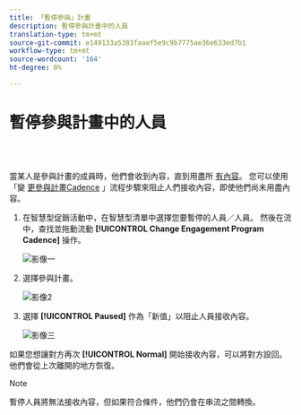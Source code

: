 ```yaml
---
title: 「暫停參與」計畫
description: 暫停參與計畫中的人員
translation-type: tm+mt
source-git-commit: e149133a5383faaef5e9c9b7775ae36e633ed7b1
workflow-type: tm+mt
source-wordcount: '164'
ht-degree: 0%

---
```



# 暫停參與計畫中的人員

<br> 

當某人是參與計畫的成員時，他們會收到內容，直到用盡所 [有內容](https://docs.marketo.com/display/DOCS/People+Who+Have+Exhausted+Content)。 您可以使用「變 [更參與計畫Cadence](https://docs.marketo.com/display/DOCS/Change+Engagement+Program+Cadence) 」流程步驟來阻止人們接收內容，即使他們尚未用盡內容。

1. 在智慧型促銷活動中，在智慧型清單中選擇您要暫停的人員／人員。 然後在流中，查找並拖動流動 **[!UICONTROL Change Engagement Program Cadence]** 操作。

   ![影像一](/help/sky/assets/engagement-programs/pause-people-in-an-engagement-program/pause-people-in-an-engagement-program-1.png)

1. 選擇參與計畫。

   ![影像2](/help/sky/assets/engagement-programs/pause-people-in-an-engagement-program/pause-people-in-an-engagement-program-2.png)

1. 選擇 **[!UICONTROL Paused]** 作為「新值」以阻止人員接收內容。

   ![影像三](/help/sky/assets/engagement-programs/pause-people-in-an-engagement-program/pause-people-in-an-engagement-program-3.png)

如果您想讓對方再次 **[!UICONTROL Normal]** 開始接收內容，可以將對方設回。 他們會從上次離開的地方恢復。

>[!NOTE]
>
>暫停人員將無法接收內容，但如果符合條件，他們仍會在串流之間轉換。
